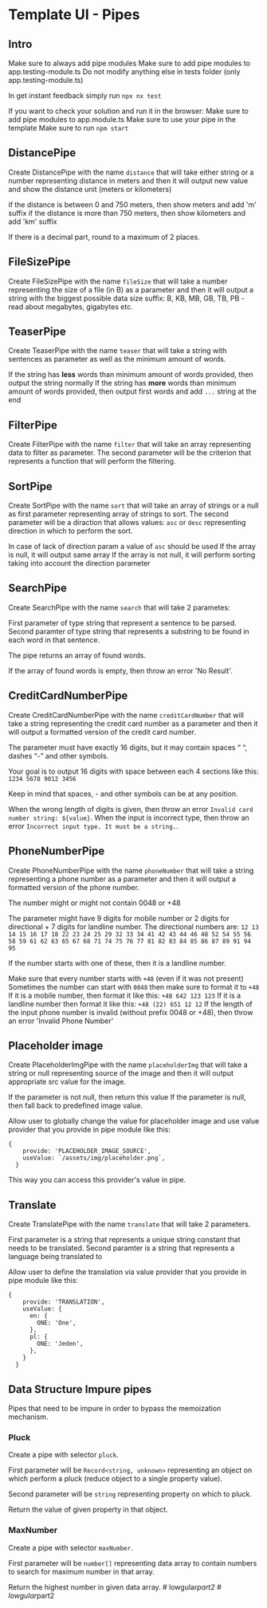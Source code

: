 # Template UI - Pipes

## Intro

Make sure to always add pipe modules
Make sure to add pipe modules to app.testing-module.ts
Do not modify anything else in tests folder (only app.testing-module.ts)

In get instant feedback simply run `npx nx test`

If you want to check your solution and run it in the browser:
Make sure to add pipe modules to app.module.ts
Make sure to use your pipe in the template
Make sure to run `npm start`

## DistancePipe

Create DistancePipe with the name `distance` that will take either string or a number representing distance in meters and then it will output new value and show the distance unit (meters or kilometers)

if the distance is between 0 and 750 meters, then show meters and add 'm' suffix
if the distance is more than 750 meters, then show kilometers and add 'km' suffix

If there is a decimal part, round to a maximum of 2 places.

## FileSizePipe

Create FileSizePipe with the name `fileSize` that will take a number representing the size of a file (in B) as a parameter and then it will output a string with the biggest possible data size suffix: B, KB, MB, GB, TB, PB - read about megabytes, gigabytes etc.

## TeaserPipe

Create TeaserPipe with the name `teaser` that will take a string with sentences as parameter as well as the minimum amount of words.

If the string has **less** words than minimum amount of words provided, then output the string normally
If the string has **more** words than minimum amount of words provided, then output first words and add `...` string at the end

## FilterPipe

Create FilterPipe with the name `filter` that will take an array representing data to filter as parameter. The second parameter will be the criterion that represents a function that will perform the filtering.

## SortPipe

Create SortPipe with the name `sort` that will take an array of strings or a null as first parameter representing array of strings to sort. The second parameter will be a diraction that allows values: `asc` or `desc` representing direction in which to perform the sort.

In case of lack of direction param a value of `asc` should be used
If the array is null, it will output same array
If the array is not null, it will perform sorting taking into account the direction parameter

## SearchPipe

Create SearchPipe with the name `search` that will take 2 parametes:

First parameter of type string that represent a sentence to be parsed.
Second paramter of type string that represents a substring to be found in each word in that sentence.

The pipe returns an array of found words.

If the array of found words is empty, then throw an error 'No Result'.

## CreditCardNumberPipe

Create CreditCardNumberPipe with the name `creditCardNumber` that will take a string representing the credit card number as a parameter and then it will output a formatted version of the credit card number.

The parameter must have exactly 16 digits, but it may contain spaces “ “, dashes “-” and other symbols.

Your goal is to output 16 digits with space between each 4 sections like this: `1234 5678 9012 3456`

Keep in mind that spaces, - and other symbols can be at any position.

When the wrong length of digits is given, then throw an error `Invalid card number string: ${value}`.
When the input is incorrect type, then throw an error `Incorrect input type. It must be a string.`.

## PhoneNumberPipe

Create PhoneNumberPipe with the name `phoneNumber` that will take a string representing a phone number as a parameter and then it will output a formatted version of the phone number.

The number might or might not contain 0048 or +48

The parameter might have 9 digits for mobile number or 2 digits for directional + 7 digits for landline number.
The directional numbers are: `12 13 14 15 16 17 18 22 23 24 25 29 32 33 34 41 42 43 44 46 48 52 54 55 56 58 59 61 62 63 65 67 68 71 74 75 76 77 81 82 83 84 85 86 87 89 91 94 95`

If the number starts with one of these, then it is a landline number.

Make sure that every number starts with `+48` (even if it was not present)
Sometimes the number can start with `0048` then make sure to format it to `+48`
If it is a mobile number, then format it like this: `+48 642 123 123`
If it is a landline number then format it like this: `+48 (22) 651 12 12`
If the length of the input phone number is invalid (without prefix 0048 or +48), then throw an error 'Invalid Phone Number'

## Placeholder image

Create PlaceholderImgPipe with the name `placeholderImg` that will take a string or null representing source of the image and then it will output appropriate src value for the image.

If the parameter is not null, then return this value
If the parameter is null, then fall back to predefined image value.

Allow user to globally change the value for placeholder image and use value provider that you provide in pipe module like this:

```
{
    provide: 'PLACEHOLDER_IMAGE_SOURCE',
    useValue: `/assets/img/placeholder.png`,
  }
```

This way you can access this provider's value in pipe.

## Translate

Create TranslatePipe with the name `translate` that will take 2 parameters.

First parameter is a string that represents a unique string constant that needs to be translated.
Second paramter is a string that represents a language being translated to

Allow user to define the translation via value provider that you provide in pipe module like this:

```
{
    provide: 'TRANSLATION',
    useValue: {
      en: {
        ONE: 'One',
      },
      pl: {
        ONE: 'Jeden',
      },
    }
  }
```

## Data Structure Impure pipes

Pipes that need to be impure in order to bypass the memoization mechanism.

### Pluck

Create a pipe with selector `pluck`.

First parameter will be `Record<string, unknown>` representing an object on which perform a pluck (reduce object to a single property value).

Second parameter will be `string` representing property on which to pluck.

Return the value of given property in that object.

### MaxNumber

Create a pipe with selector `maxNumber`.

First parameter will be `number[]` representing data array to contain numbers to search for maximum number in that array.

Return the highest number in given data array.
#   l o w g u l a r _ p a r t 2  
 #   l o w g u l a r _ p a r t 2  
 
